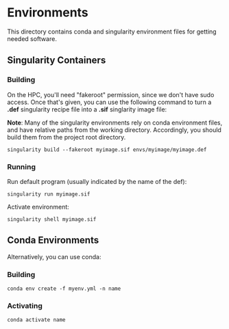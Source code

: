 # Environments 

This directory contains conda and singularity environment files for
getting needed software.  

## Singularity Containers


### Building 

On the HPC, you'll need "fakeroot" permission, since we don't have sudo access.  Once that's given, you can use the following command to turn a **.def** singularity recipe file into a **.sif** singlarity image file:

**Note**: Many of the singularity environments rely on conda environment
files, and have relative paths from the working directory.  Accordingly,
you should build them from the project root directory.

```
singularity build --fakeroot myimage.sif envs/myimage/myimage.def
```

### Running

Run default program (usually indicated by the name of the def):

```
singularity run myimage.sif
```

Activate environment:

```
singularity shell myimage.sif
```


## Conda Environments

Alternatively, you can use conda:

### Building

```
conda env create -f myenv.yml -n name
```

### Activating

```
conda activate name
```